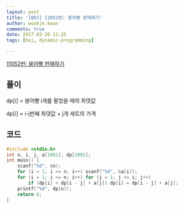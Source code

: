 ```yaml
---
layout: post
title: '[BOJ] 11052번: 붕어빵 판매하기'
author: wookje.kwon
comments: true
date: 2017-03-20 11:25
tags: [boj, dynamic-programming]

---
```


[11052번: 붕어빵 판매하기](https://www.acmicpc.net/problem/11052)

## 풀이

dp[i] = 붕어빵 i개를 팔았을 때의 최댓값

dp[i] = i-j번째 최댓값 + j개 세트의 가격 

## 코드

```cpp
#include <stdio.h>
int n, i, j, a[1001], dp[1001];
int main() {
	scanf("%d", &n);
	for (i = 1; i <= n; i++) scanf("%d", &a[i]);
	for (i = 1; i <= n; i++) for (j = 1; j <= i; j++)
		if (dp[i] < dp[i - j] + a[j]) dp[i] = dp[i - j] + a[j];
	printf("%d", dp[n]);
	return 0;
}
```
